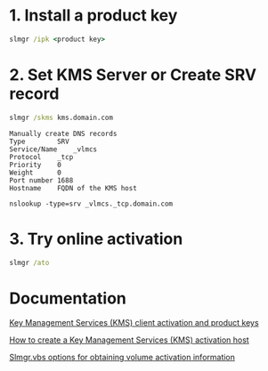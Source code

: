 # 1. Install a product key
```cmd
slmgr /ipk <product key>
```

# 2. Set KMS Server or Create SRV record
```cmd
slmgr /skms kms.domain.com
```
```
Manually create DNS records
Type		SRV
Service/Name	_vlmcs
Protocol	_tcp
Priority	0
Weight		0
Port number	1688
Hostname	FQDN of the KMS host
```
```
nslookup -type=srv _vlmcs._tcp.domain.com
```

# 3. Try online activation
```cmd
slmgr /ato
```

# Documentation
[Key Management Services (KMS) client activation and product keys](https://learn.microsoft.com/en-us/windows-server/get-started/kms-client-activation-keys)

[How to create a Key Management Services (KMS) activation host](https://learn.microsoft.com/en-us/windows-server/get-started/kms-create-host)

[Slmgr.vbs options for obtaining volume activation information](https://learn.microsoft.com/en-us/windows-server/get-started/activation-slmgr-vbs-options)
